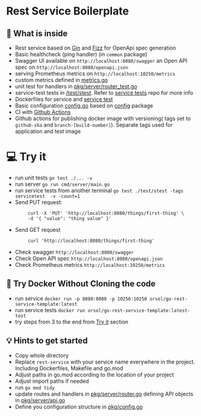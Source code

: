 # Rest Service Boilerplate

## :gift: What is inside
- Rest service based on [Gin](https://github.com/gin-gonic/gin) and [Fizz](https://github.com/wI2L/fizz) for OpenApi spec generation
- Basic healthcheck (ping handler) (in `common` package)
- Swagger UI available on `http://localhost:8080/swagger` an Open API spec on `http://localhost:8080/openapi.json`
- serving Prometheus metrics on `http://localhost:10250/metrics`
- custom metrics defined in [metrics.go](pkg/metrics/custom_metrics.go)
- unit test for handlers in [pkg/server/router_test.go](pkg/server/router_test.go)
- service-test tests in [/test/stest](test/stest/service_test.go). Refer to [service tests](https://github.com/num30/api-integration-test#rest-api-integration-test-example) repo for more info
- Dockerfiles for service and [service test](Int.Dockerfile)
- Basic configuration [config.go](pkg/config.go) based on [config](https://github.com/num30/config) package
- CI with [Github Actions](.github/workflows/build.yaml) 
- Github actions for publishing docker image with versioning( tags set to `github-sha` and `branch-[build-number]`). Separate tags used for application and test image

# :computer: Try it
- run unit tests `go test ./... -v`
- run server `go run cmd/server/main.go` 
- run service tests from another terminal `go test ./test/stest -tags servicetest  -v -count=1`
- Send PUT request:
```
        curl -X 'PUT' 'http://localhost:8080/things/first-thing' \
        -d '{ "value": "thing value" }'  
```
- Send GET request 
```
        curl 'http://localhost:8080/things/first-thing'
```
- Check swagger `http://localhost:8080/swagger`
- Check Open API spec `http://localhost:8080/openapi.json`
- Check Prometheus metrics `http://localhost:10250/metrics`

## :whale: Try Docker Without Cloning the code 
- run service  `docker run -p 8080:8080 -p 10250:10250 orsol/go-rest-service-template:latest`
- run service tests `docker run orsol/go-rest-service-template:latest-test`
- try steps from 3 to the end from [Try it](#computer-try-it) section


## :bulb: Hints to get started 

- Copy whole directory 
- Replace `rest-service` with your service name everywhere in the project. Including Dockerfiles,  Makefile and go.mod
- Adjust paths in go.mod according to the location of your project
- Adjust import paths if needed
- run `go mod tidy`
- update routes and handlers in [pkg/server/router.go](pkg/server/router.go) defining API objects in [pkg/server/api.go](pkg/server/api.go)
- Define you configuration structure in [pkg/config.go](pkg/config.go)

